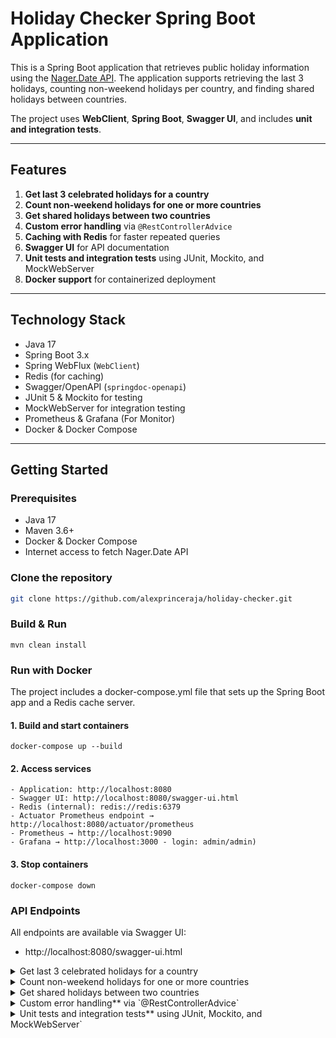 # Holiday Checker Spring Boot Application

This is a Spring Boot application that retrieves public holiday information using the [Nager.Date API](https://date.nager.at/Api). The application supports retrieving the last 3 holidays, counting non-weekend holidays per country, and finding shared holidays between countries.

The project uses **WebClient**, **Spring Boot**, **Swagger UI**, and includes **unit and integration tests**.

---

## Features

1. **Get last 3 celebrated holidays for a country**
2. **Count non-weekend holidays for one or more countries**
3. **Get shared holidays between two countries**
4. **Custom error handling** via `@RestControllerAdvice`
5. **Caching with Redis** for faster repeated queries
6. **Swagger UI** for API documentation
7. **Unit tests and integration tests** using JUnit, Mockito, and MockWebServer
8. **Docker support** for containerized deployment

---

## Technology Stack

- Java 17
- Spring Boot 3.x
- Spring WebFlux (`WebClient`)
- Redis (for caching)
- Swagger/OpenAPI (`springdoc-openapi`)
- JUnit 5 & Mockito for testing
- MockWebServer for integration testing
- Prometheus & Grafana (For Monitor)
- Docker & Docker Compose

---

## Getting Started

### Prerequisites

- Java 17
- Maven 3.6+
- Docker & Docker Compose
- Internet access to fetch Nager.Date API

### Clone the repository

```bash
git clone https://github.com/alexprinceraja/holiday-checker.git
 ```
 
### Build & Run
    mvn clean install

### Run with Docker
The project includes a docker-compose.yml file that sets up the Spring Boot app and a Redis cache server.

  #### 1. Build and start containers
    docker-compose up --build
  #### 2. Access services
    - Application: http://localhost:8080
    - Swagger UI: http://localhost:8080/swagger-ui.html
    - Redis (internal): redis://redis:6379
    - Actuator Prometheus endpoint → http://localhost:8080/actuator/prometheus
    - Prometheus → http://localhost:9090
    - Grafana → http://localhost:3000 - login: admin/admin)
    
  #### 3. Stop containers
    docker-compose down

### API Endpoints
All endpoints are available via Swagger UI:
- http://localhost:8080/swagger-ui.html

<details> <summary>Get last 3 celebrated holidays for a country</summary>
  
    GET /holidays/last3?year={year}&country={countryCode}
   ##### Parameters:
    - year (int) - e.g., 2024
    - country (string) - ISO 3166-1 alpha-2 country code (e.g., US, GB)
   ##### Example:
      GET /holidays/last3?year=2024&country=US
   ##### Response:
      ```json
            [
              { "date": "2024-12-25", "localName": "Christmas Day", "name": "Christmas Day", "countryCode": "US" },
              { "date": "2024-07-04", "localName": "Independence Day", "name": "Independence Day", "countryCode": "US" }
            ]
        
 
</details> <details> <summary>Count non-weekend holidays for one or more countries</summary> 
  
    GET /holidays/non-weekend?year={year}&countries={country1},{country2},...
  ##### Example:
      GET /holidays/non-weekend?year=2024&countries=US,GB
  ##### Response:
       ```json
          {
          "US": {
            "count": 8,
            "holidays": [
              { "date": "2024-12-25", "localName": "Christmas Day", "name": "Christmas Day", "countryCode": "US" },
              { "date": "2024-07-04", "localName": "Independence Day", "name": "Independence Day", "countryCode": "US" }
            ]
          },
          "GB": {
            "count": 7,
            "holidays": [
              { "date": "2024-12-25", "localName": "Christmas Day", "name": "Christmas Day", "countryCode": "GB" }
            ]
          }
        }
    ```      
    - Holidays are sorted descending by date.
    - Countries are sorted by non-weekend holiday count descending.
    
</details> <details> <summary>Get shared holidays between two countries</summary>
  
    GET /holidays/shared?year={year}&country1={country1}&country2={country2}
  ##### Example:
      GET /holidays/shared?year=2024&country1=US&country2=GB   
  ##### Response:
      ```json
      [
        { "date": "2024-01-01", "localName": "New Year's Day", "name": "New Year's Day", "countryCode": "US" }
      ]
      
</details> <details> <summary>Custom error handling** via `@RestControllerAdvice`</summary>
  
    The application uses a global exception handler with structured error responses:
  ##### Response:
    ```json
    {
      "timestamp": "2025-09-01T12:34:56.789",
      "status": 404,
      "error": "External API Error",
      "message": "Not Found",
      "path": "uri=/holidays/last3?year=2024&country=XX"
    }
    ```
    
    - Handles WebClientResponseException from the external API.
    - Handles RuntimeException and IllegalArgumentException.
    - Centralized in @RestControllerAdvice for consistent JSON output.
    
</details> <details> <summary>Unit tests and integration tests** using JUnit, Mockito, and MockWebServer`</summary> 
  
  ##### Run all unit and integration tests:
    mvn test
  ##### Unit tests:
    - HolidayProcessorTest
    - HolidayServiceTest (mock WebClient)
    - HolidayControllerTest (mock service)
  ##### Integration tests:
    - @SpringBootTest
    - Uses MockWebServer to simulate external API responses
</details>



